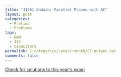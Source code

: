 ```yaml
---
title: "J12E1 &ndash; Parallel Planes with AC"
layout: post
categories:
  - Prelims
  - Problems
tags:
  - E&M
  - J12
  - Capacitors
permalink: /:categories/:year/:month/E1:output_ext
comments: false
---
```

<object data="2012J1E.pdf" type="application/pdf" width="100%" height="500"></object>
<div class="message"><a href='https://princetonprelim.com/prelim/28/'>Check for solutions to this year's exam</a></div>